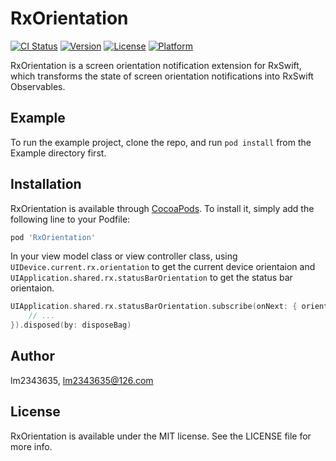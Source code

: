 # RxOrientation

[![CI Status](https://img.shields.io/travis/lm2343635/RxOrientation.svg?style=flat)](https://travis-ci.org/lm2343635/RxOrientation)
[![Version](https://img.shields.io/cocoapods/v/RxOrientation.svg?style=flat)](https://cocoapods.org/pods/RxOrientation)
[![License](https://img.shields.io/cocoapods/l/RxOrientation.svg?style=flat)](https://cocoapods.org/pods/RxOrientation)
[![Platform](https://img.shields.io/cocoapods/p/RxOrientation.svg?style=flat)](https://cocoapods.org/pods/RxOrientation)

RxOrientation is a screen orientation notification extension for RxSwift, which transforms the state of screen orientation notifications into RxSwift Observables.

## Example

To run the example project, clone the repo, and run `pod install` from the Example directory first.

## Installation

RxOrientation is available through [CocoaPods](https://cocoapods.org). To install
it, simply add the following line to your Podfile:

```ruby
pod 'RxOrientation'
```

In your view model class or view controller class, using `UIDevice.current.rx.orientation` to get the current device orientaion and `UIApplication.shared.rx.statusBarOrientation` to get the status bar orientaion.

```Swift
UIApplication.shared.rx.statusBarOrientation.subscribe(onNext: { orientaion in
	// ...
}).disposed(by: disposeBag)
```

## Author

lm2343635, lm2343635@126.com

## License

RxOrientation is available under the MIT license. See the LICENSE file for more info.
